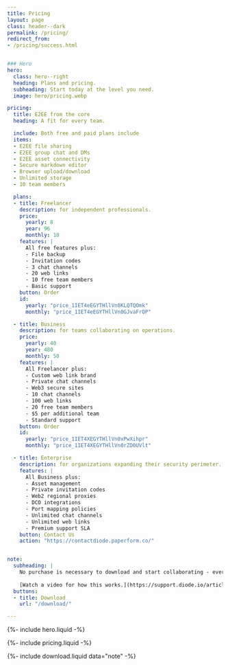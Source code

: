 ```yaml
---
title: Pricing
layout: page
class: header--dark
permalink: /pricing/
redirect_from:
- /pricing/success.html


### Hero
hero:
  class: hero--right
  heading: Plans and pricing.
  subheading: Start today at the level you need.
  image: hero/pricing.webp

pricing:
  title: E2EE from the core
  heading: A fit for every team.

  include: Both free and paid plans include
  items:
  - E2EE file sharing
  - E2EE group chat and DMs
  - E2EE asset connectivity
  - Secure markdown editor
  - Browser upload/download
  - Unlimited storage
  - 10 team members

  plans:
  - title: Freelancer
    description: for independent professionals.
    price:
      yearly: 8
      year: 96
      monthly: 10
    features: |
      All free features plus:
      - File backup
      - Invitation codes
      - 3 chat channels
      - 20 web links
      - 10 free team members
      - Basic support
    button: Order
    id:
      yearly: "price_1IET4eEGYTHllVn0KLQTQOmk"
      monthly: "price_1IET4eEGYTHllVn0GJvaFrOP"

  - title: Business
    description: for teams collaborating on operations.
    price:
      yearly: 40
      year: 480
      monthly: 50
    features: |
      All Freelancer plus:
      - Custom web link brand
      - Private chat channels
      - Web3 secure sites
      - 10 chat channels
      - 100 web links
      - 20 free team members
      - $5 per additional team
      - Standard support
    button: Order
    id:
      yearly: "price_1IET4XEGYTHllVn0xPwXihpr"
      monthly: "price_1IET4XEGYTHllVn0rZD0UVlt"

  - title: Enterprise
    description: for organizations expanding their security perimeter.
    features: |
      All Business plus:
      - Asset management
      - Private invitation codes
      - Web2 regional proxies
      - DCO integrations
      - Port mapping policies
      - Unlimited chat channels
      - Unlimited web links
      - Premium support SLA
    button: Contact Us
    action: "https://contactdiode.paperform.co/"


note:
  subheading: |
    No purchase is necessary to download and start collaborating - every Zone is free when first created, and can be later upgraded by ordering one of the plans above.
    
    [Watch a video for how this works.](https://support.diode.io/article/pr3fytz8sq){:target="_blank"}
  buttons:
  - title: Download
    url: "/download/"

---
```


{%- include hero.liquid -%}

{%- include pricing.liquid -%}

{%- include download.liquid data="note" -%}
